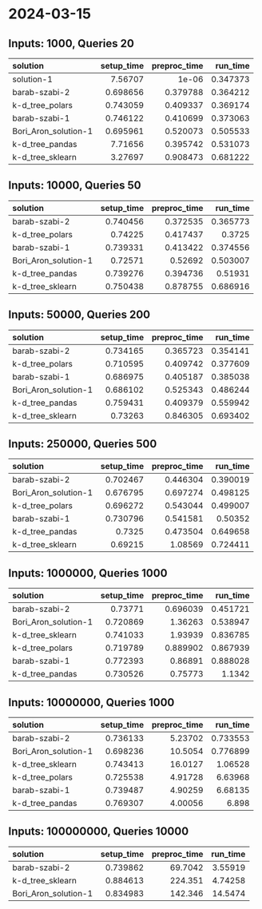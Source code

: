 # 2024-03-15

## Inputs: 1000, Queries 20

| solution             |   setup_time |   preproc_time |   run_time |
|:---------------------|-------------:|---------------:|-----------:|
| solution-1           |     7.56707  |       1e-06    |   0.347373 |
| barab-szabi-2        |     0.698656 |       0.379788 |   0.364212 |
| k-d_tree_polars      |     0.743059 |       0.409337 |   0.369174 |
| barab-szabi-1        |     0.746122 |       0.410699 |   0.373063 |
| Bori_Aron_solution-1 |     0.695961 |       0.520073 |   0.505533 |
| k-d_tree_pandas      |     7.71656  |       0.395742 |   0.531073 |
| k-d_tree_sklearn     |     3.27697  |       0.908473 |   0.681222 |

## Inputs: 10000, Queries 50

| solution             |   setup_time |   preproc_time |   run_time |
|:---------------------|-------------:|---------------:|-----------:|
| barab-szabi-2        |     0.740456 |       0.372535 |   0.365773 |
| k-d_tree_polars      |     0.74225  |       0.417437 |   0.3725   |
| barab-szabi-1        |     0.739331 |       0.413422 |   0.374556 |
| Bori_Aron_solution-1 |     0.72571  |       0.52692  |   0.503007 |
| k-d_tree_pandas      |     0.739276 |       0.394736 |   0.51931  |
| k-d_tree_sklearn     |     0.750438 |       0.878755 |   0.686916 |

## Inputs: 50000, Queries 200

| solution             |   setup_time |   preproc_time |   run_time |
|:---------------------|-------------:|---------------:|-----------:|
| barab-szabi-2        |     0.734165 |       0.365723 |   0.354141 |
| k-d_tree_polars      |     0.710595 |       0.409742 |   0.377609 |
| barab-szabi-1        |     0.686975 |       0.405187 |   0.385038 |
| Bori_Aron_solution-1 |     0.686102 |       0.525343 |   0.486244 |
| k-d_tree_pandas      |     0.759431 |       0.409379 |   0.559942 |
| k-d_tree_sklearn     |     0.73263  |       0.846305 |   0.693402 |

## Inputs: 250000, Queries 500

| solution             |   setup_time |   preproc_time |   run_time |
|:---------------------|-------------:|---------------:|-----------:|
| barab-szabi-2        |     0.702467 |       0.446304 |   0.390019 |
| Bori_Aron_solution-1 |     0.676795 |       0.697274 |   0.498125 |
| k-d_tree_polars      |     0.696272 |       0.543044 |   0.499007 |
| barab-szabi-1        |     0.730796 |       0.541581 |   0.50352  |
| k-d_tree_pandas      |     0.7325   |       0.473504 |   0.649658 |
| k-d_tree_sklearn     |     0.69215  |       1.08569  |   0.724411 |

## Inputs: 1000000, Queries 1000

| solution             |   setup_time |   preproc_time |   run_time |
|:---------------------|-------------:|---------------:|-----------:|
| barab-szabi-2        |     0.73771  |       0.696039 |   0.451721 |
| Bori_Aron_solution-1 |     0.720869 |       1.36263  |   0.538947 |
| k-d_tree_sklearn     |     0.741033 |       1.93939  |   0.836785 |
| k-d_tree_polars      |     0.719789 |       0.889902 |   0.867939 |
| barab-szabi-1        |     0.772393 |       0.86891  |   0.888028 |
| k-d_tree_pandas      |     0.730526 |       0.75773  |   1.1342   |

## Inputs: 10000000, Queries 1000

| solution             |   setup_time |   preproc_time |   run_time |
|:---------------------|-------------:|---------------:|-----------:|
| barab-szabi-2        |     0.736133 |        5.23702 |   0.733553 |
| Bori_Aron_solution-1 |     0.698236 |       10.5054  |   0.776899 |
| k-d_tree_sklearn     |     0.743413 |       16.0127  |   1.06528  |
| k-d_tree_polars      |     0.725538 |        4.91728 |   6.63968  |
| barab-szabi-1        |     0.739487 |        4.90259 |   6.68135  |
| k-d_tree_pandas      |     0.769307 |        4.00056 |   6.898    |

## Inputs: 100000000, Queries 10000

| solution             |   setup_time |   preproc_time |   run_time |
|:---------------------|-------------:|---------------:|-----------:|
| barab-szabi-2        |     0.739862 |        69.7042 |    3.55919 |
| k-d_tree_sklearn     |     0.884613 |       224.351  |    4.74258 |
| Bori_Aron_solution-1 |     0.834983 |       142.346  |   14.5474  |